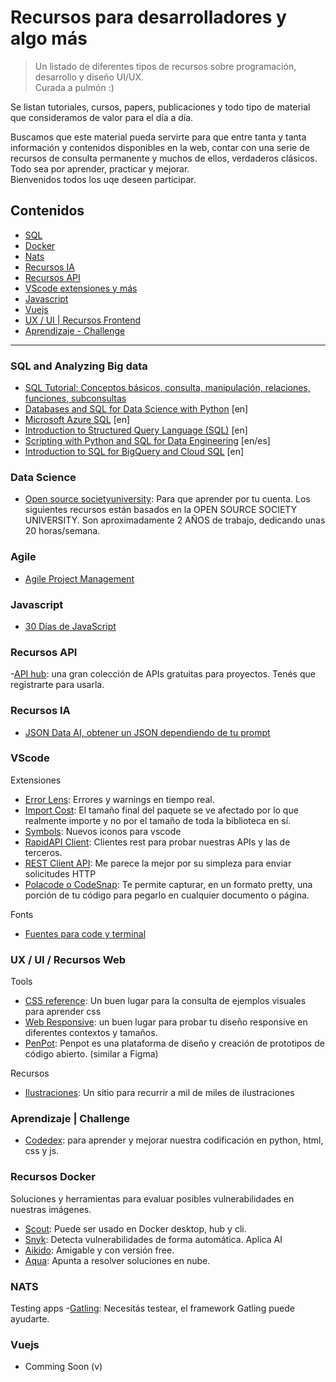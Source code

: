 # Recursos para desarrolladores y algo más

> Un listado de diferentes tipos de recursos sobre programación, desarrollo y diseño UI/UX.    
Curada a pulmón :)

Se listan tutoriales, cursos, papers, publicaciones y todo tipo de material que consideramos de valor para el día a día. 

Buscamos que este material pueda servirte para que entre tanta y tanta información y contenidos disponibles en la web, contar con una serie de recursos de consulta permanente y muchos de ellos, verdaderos clásicos.    
Todo sea por aprender, practicar y mejorar.   
Bienvenidos todos los uqe deseen participar.   

## Contenidos

- [SQL](#sql-and-analyzing-big-data)
- [Docker](#recursos-docker)
- [Nats](#nats)
- [Recursos IA](#recursos-ia)
- [Recursos API](#recursos-api)
- [VScode extensiones y más](#vscode)
- [Javascript](#javascript)
- [Vuejs](#vuejs)
- [UX / UI | Recursos Frontend](#ux--ui--recursos-web)
- [Aprendizaje - Challenge]( #aprendizaje--challenge)

***

### SQL and Analyzing Big data
- [SQL Tutorial: Conceptos básicos, consulta, manipulación, relaciones, funciones, subconsultas](https://sqlinteractivo.desafiolatam.com/)
- [Databases and SQL for Data Science with Python](https://www.coursya.com/product/databases-and-sql-for-data-science-with-python/) [en]
- [Microsoft Azure SQL](https://www.coursya.com/product/microsoft-azure-sql/) [en]
- [Introduction to Structured Query Language (SQL)](https://www.coursya.com/product/introduction-to-structured-query-language-sql) [en]
- [Scripting with Python and SQL for Data Engineering](https://www.coursya.com/product/scripting-with-python-and-sql-for-data-engineering) [en/es]
- [Introduction to SQL for BigQuery and Cloud SQL](https://www.coursya.com/product/introduction-to-sql-for-bigquery-and-cloud-sql) [en]   

### Data Science
- [Open source societyuniversity](https://github.com/ossu/computer-science): Para que aprender por tu cuenta. Los siguientes recursos están basados en la OPEN SOURCE SOCIETY UNIVERSITY. Son aproximadamente 2 AÑOS de trabajo, dedicando unas 20 horas/semana.


### Agile
- [Agile Project Management](https://www.coursya.com/product/agile-project-management)

### Javascript 
- [30 Días de JavaScript](https://github.com/Asabeneh/30-Days-Of-JavaScript/blob/master/Spanish/readme.md)

### Recursos API
-[API hub](https://rapidapi.com/hub): una gran colección de APIs gratuitas para proyectos. Tenés que registrarte para usarla.

### Recursos IA
- [JSON Data AI, obtener un JSON dependiendo de tu prompt ](https://www.jsondataai.com/)

### VScode
Extensiones
- [Error Lens](https://marketplace.visualstudio.com/items?itemName=usernamehw.errorlens): Errores y warnings en tiempo real. 
- [Import Cost](https://marketplace.visualstudio.com/items?itemName=wix.vscode-import-cost): El tamaño final del paquete se ve afectado por lo que realmente importe y no por el tamaño de toda la biblioteca en sí.
- [Symbols](https://marketplace.visualstudio.com/items?itemName=miguelsolorio.symbols): Nuevos iconos para vscode
- [RapidAPI Client](https://marketplace.visualstudio.com/items?itemName=RapidAPI.vscode-rapidapi-client): Clientes rest para probar nuestras APIs y las de terceros.
- [REST Client API](https://marketplace.visualstudio.com/items?itemName=donebd.rest-client-api): Me parece la mejor por su simpleza para enviar solicitudes HTTP 
- [Polacode o CodeSnap](https://marketplace.visualstudio.com/items?itemName=adpyke.codesnap): Te permite capturar, en un formato pretty, una porción de tu código para pegarlo en cualquier documento o página.

Fonts
- [Fuentes para code y terminal](https://monaspace.githubnext.com/)

### UX / UI / Recursos Web
Tools
- [CSS reference](https://cssreference.io/): Un buen lugar para la consulta de ejemplos visuales para aprender css
- [Web Responsive](https://responsively.app/): un buen lugar para probar tu diseño responsive en diferentes contextos y tamaños.
- [PenPot](https://penpot.app/): Penpot es una plataforma de diseño y creación de prototipos de código abierto. (similar a Figma)


Recursos
- [Ilustraciones](https://www.pixeltrue.com/): Un sitio para recurrir a mil de miles de ilustraciones


### Aprendizaje | Challenge
- [Codedex](https://www.codedex.io/): para aprender y mejorar nuestra codificación en python, html, css  y js.

### Recursos Docker
Soluciones y herramientas para evaluar posibles vulnerabilidades en nuestras imágenes.   
- [Scout](https://docs.docker.com/scout/): Puede ser usado en Docker desktop, hub y cli. 
- [Snyk](https://snyk.io/): Detecta vulnerabilidades de forma automática. Aplica AI
- [Aikido](https://www.aikido.dev/): Amigable y con versión free.
- [Aqua](https://www.aquasec.com/): Apunta a resolver soluciones en nube.

### NATS
Testing apps
-[Gatling](https://nats.io/blog/testing-your-nats-application/): Necesitás testear, el framework Gatling puede ayudarte.


### Vuejs
- Comming Soon (v)